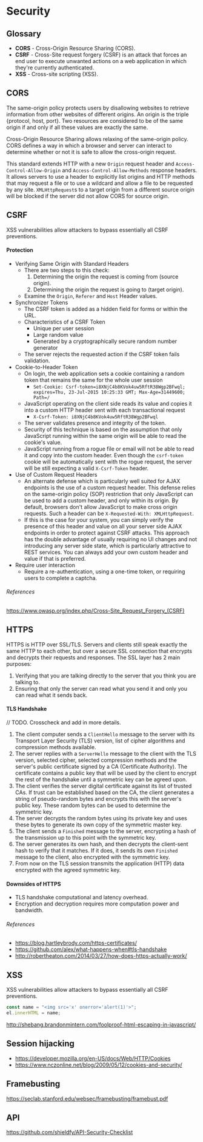 Security
==

## Glossary

- **CORS** - Cross-Origin Resource Sharing (CORS).
- **CSRF** - Cross-Site request forgery (CSRF) is an attack that forces an end user to execute unwanted actions on a web application in which they're currently authenticated.
- **XSS** - Cross-site scripting (XSS).

## CORS

The same-origin policy protects users by disallowing websites to retrieve information from other websites of different origins. An origin is the triple {protocol, host, port}. Two resources are considered to be of the same origin if and only if all these values are exactly the same.

Cross-Origin Resource Sharing allows relaxing of the same-origin policy. CORS defines a way in which a browser and server can interact to determine whether or not it is safe to allow the cross-origin request.

This standard extends HTTP with a new `Origin` request header and `Access-Control-Allow-Origin` and `Access-Control-Allow-Methods` response headers. It allows servers to use a header to explicitly list origins and HTTP methods that may request a file or to use a wildcard and allow a file to be requested by any site. `XMLHttpRequest`s to a target origin from a different source origin will be blocked if the server did not allow CORS for source origin.

## CSRF

XSS vulnerabilities allow attackers to bypass essentially all CSRF preventions.

#### Protection

- Verifying Same Origin with Standard Headers
  - There are two steps to this check:
    1. Determining the origin the request is coming from (source origin).
    2. Determining the origin the request is going to (target origin).
  - Examine the `Origin`, `Referer` and `Host` Header values.
- Synchronizer Tokens
  - The CSRF token is added as a hidden field for forms or within the URL.
  - Characteristics of a CSRF Token
    - Unique per user session
    - Large random value
    - Generated by a cryptographically secure random number generator
  - The server rejects the requested action if the CSRF token fails validation.
- Cookie-to-Header Token
  - On login, the web application sets a cookie containing a random token that remains the same for the whole user session
    - `Set-Cookie: Csrf-token=i8XNjC4b8KVok4uw5RftR38Wgp2BFwql; expires=Thu, 23-Jul-2015 10:25:33 GMT; Max-Age=31449600; Path=/`
  - JavaScript operating on the client side reads its value and copies it into a custom HTTP header sent with each transactional request
    - `X-Csrf-Token: i8XNjC4b8KVok4uw5RftR38Wgp2BFwql`
  - The server validates presence and integrity of the token.
  - Security of this technique is based on the assumption that only JavaScript running within the same origin will be able to read the cookie's value.
  - JavaScript running from a rogue file or email will not be able to read it and copy into the custom header. Even though the `csrf-token` cookie will be automatically sent with the rogue request, the server will be still expecting a valid `X-Csrf-Token` header.
- Use of Custom Request Headers
  - An alternate defense which is particularly well suited for AJAX endpoints is the use of a custom request header. This defense relies on the same-origin policy (SOP) restriction that only JavaScript can be used to add a custom header, and only within its origin. By default, browsers don't allow JavaScript to make cross origin requests. Such a header can be `X-Requested-With: XMLHttpRequest`.
  - If this is the case for your system, you can simply verify the presence of this header and value on all your server side AJAX endpoints in order to protect against CSRF attacks. This approach has the double advantage of usually requiring no UI changes and not introducing any server side state, which is particularly attractive to REST services. You can always add your own custom header and value if that is preferred.
- Require user interaction
  - Require a re-authentication, using a one-time token, or requiring users to complete a captcha.

###### References

https://www.owasp.org/index.php/Cross-Site_Request_Forgery_(CSRF)

## HTTPS

HTTPS is HTTP over SSL/TLS. Servers and clients still speak exactly the same HTTP to each other, but over a secure SSL connection that encrypts and decrypts their requests and responses. The SSL layer has 2 main purposes:

1. Verifying that you are talking directly to the server that you think you are talking to.
1. Ensuring that only the server can read what you send it and only you can read what it sends back.

#### TLS Handshake

// TODO. Crosscheck and add in more details.

1. The client computer sends a `ClientHello` message to the server with its Transport Layer Security (TLS) version, list of cipher algorithms and compression methods available.
1. The server replies with a `ServerHello` message to the client with the TLS version, selected cipher, selected compression methods and the server's public certificate signed by a CA (Certificate Authority). The certificate contains a public key that will be used by the client to encrypt the rest of the handshake until a symmetric key can be agreed upon.
1. The client verifies the server digital certificate against its list of trusted CAs. If trust can be established based on the CA, the client generates a string of pseudo-random bytes and encrypts this with the server's public key. These random bytes can be used to determine the symmetric key.
1. The server decrypts the random bytes using its private key and uses these bytes to generate its own copy of the symmetric master key.
1. The client sends a `Finished` message to the server, encrypting a hash of the transmission up to this point with the symmetric key.
1. The server generates its own hash, and then decrypts the client-sent hash to verify that it matches. If it does, it sends its own `Finished` message to the client, also encrypted with the symmetric key.
1. From now on the TLS session transmits the application (HTTP) data encrypted with the agreed symmetric key.

#### Downsides of HTTPS

- TLS handshake computational and latency overhead.
- Encryption and decryption requires more computation power and bandwidth.

###### References

- https://blog.hartleybrody.com/https-certificates/
- https://github.com/alex/what-happens-when#tls-handshake
- http://robertheaton.com/2014/03/27/how-does-https-actually-work/

## XSS

XSS vulnerabilities allow attackers to bypass essentially all CSRF preventions.

```js
const name = "<img src='x' onerror='alert(1)'>";
el.innerHTML = name;
```

http://shebang.brandonmintern.com/foolproof-html-escaping-in-javascript/

## Session hijacking

- https://developer.mozilla.org/en-US/docs/Web/HTTP/Cookies
- https://www.nczonline.net/blog/2009/05/12/cookies-and-security/


## Framebusting

https://seclab.stanford.edu/websec/framebusting/framebust.pdf

## API

https://github.com/shieldfy/API-Security-Checklist
